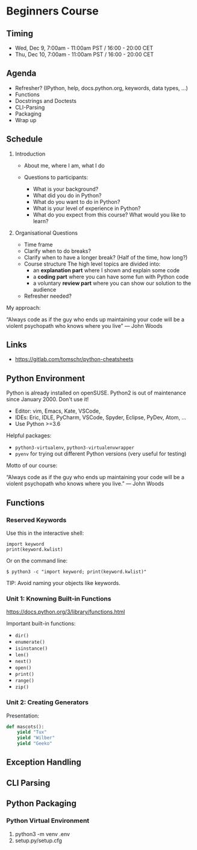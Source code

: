 # Beginners Course

## Timing

- Wed, Dec  9, 7:00am - 11:00am PST / 16:00 - 20:00 CET
- Thu, Dec 10, 7:00am - 11:00am PST / 16:00 - 20:00 CET


## Agenda

- Refresher?
  (IPython, help, docs.python.org, keywords, data types, ...)
- Functions
- Docstrings and Doctests
- CLI-Parsing
- Packaging
- Wrap up

## Schedule

1. Introduction

   * About me, where I am, what I do
   * Questions to participants:

     * What is your background?
     * What did you do in Python?
     * What do you want to do in Python?
     * What is your level of experience in Python?
     * What do you expect from this course? What would you like to learn?

2. Organisational Questions

   * Time frame
   * Clarify when to do breaks?
   * Clarify when to have a longer break? (Half of the time, how long?)
   * Course structure
     The high level topics are divided into:
     * an **explanation part** where I shown and explain some code
     * a **coding part** where you can have some fun with Python code
     * a voluntary **review part** where you can show our solution to the audience
   * Refresher needed?


My approach:

“Always code as if the guy who ends up maintaining your code
 will be a violent psychopath who knows where you live” ― John Woods


## Links

* https://gitlab.com/tomschr/python-cheatsheets


## Python Environment

Python is already installed on openSUSE. Python2 is out of maintenance
since January 2000. Don't use it!

* Editor: vim, Emacs, Kate, VSCode,
* IDEs: Eric, IDLE, PyCharm, VSCode, Spyder, Eclipse, PyDev, Atom, ...
* Use Python >=3.6

Helpful packages:

* `python3-virtualenv`, `python3-virtualenvwrapper`
* `pyenv` for trying out different Python versions
  (very useful for testing)

Motto of our course:

“Always code as if the guy who ends up maintaining your code
 will be a violent psychopath who knows where you live.”
                                                ― John Woods

## Functions

### Reserved Keywords

Use this in the interactive shell:

    import keyword
    print(keyword.kwlist)

Or on the command line:

    $ python3 -c "import keyword; print(keyword.kwlist)"

TIP: Avoid naming your objects like keywords.



### Unit 1: Knowning Built-in Functions

https://docs.python.org/3/library/functions.html

Important built-in functions:

* `dir()`
* `enumerate()`
* `isinstance()`
* `len()`
* `next()`
* `open()`
* `print()`
* `range()`
* `zip()`



### Unit 2: Creating Generators

Presentation:

```python
def mascots():
    yield "Tux"
    yield "Wilber"
    yield "Geeko"
```



## Exception Handling


## CLI Parsing



## Python Packaging

### Python Virtual Environment

1. python3 -m venv .env
2. setup.py/setup.cfg
